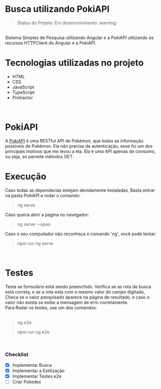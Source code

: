 
<h1>Busca utilizando PokiAPI</h1>
<blockquote>Status do Projeto: Em desenvolvimento :warning: </blockquote>
<br>
Sistema Simples de Pesquisa utilizando Angular e a PokiAPI
utilizando os recursos HTTPClient do Angular e a PokiAPI.
<br>
<h1>Tecnologias utilizadas no projeto</h1>
<ul>
<li>HTML</li>
<li>CSS</li>
<li>JavaScript</li>
<li>TypeScript</li>
<li>Protractor</li>
</ul>
<br>
<h1>PokiAPI</h1>
A <a href="https://pokeapi.co/">PokiAPI</a> é uma RESTful API de Pokémon, que todas as informação possiveis de Pokémon.
Ela não precisa de autenticação, esse foi um dos principais motivos que me levou a ela.
Ela é uma API apenas de consumo, ou seja, só permite métodos GET.
<br>
<h1>Execução</h1>
Caso todas as dependecias estejam devidamente instaladas, Basta entrar na pasta PokiAPI e rodar o comando: 
<blockquote>	ng serve </blockquote>

Caso queira abrir a página no navegador:
<blockquote>    ng serve --open </blockquote>

Caso o seu computador não reconheça o comando 'ng', você pode tentar:
 <blockquote>   npm run ng serve </blockquote>

<br>

<h1>Testes</h1>
Testa se formulário está sendo preenchido. Verifica se as rota de busca está correta, e se a rota esta com o mesmo valor do campo digitado, <br>
Checa se o valor pesquisado aparece na página de resultado, e caso o valor não exista se exibe a mensagem de erro corretamente. <br>
Para Rodar os testes, use um dos comandos: <br><br>
 <blockquote>   ng e2e  </blockquote> 
 <blockquote>   npm run ng e2e  </blockquote>
   
<br>

### Checklist

- [x] Implementar Busca	
- [x] Implementar a Estilização
- [x] Implementar Testes e2e
- [ ] Criar Pokedex
